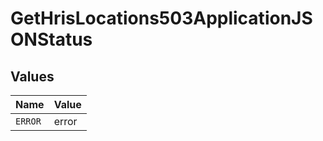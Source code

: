 # GetHrisLocations503ApplicationJSONStatus


## Values

| Name    | Value   |
| ------- | ------- |
| `ERROR` | error   |